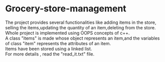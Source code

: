 # Grocery-store-management
The project provides several functionalities like adding items in the store, selling the items,updating the quantity of an item,deleting from the store.<br/>
Whole project is implemented using OOPS concepts of c++.<br/>
A class "items" is made whose object represents an item,and the variables of class "item" represents the attributes of an item. <br/>
Items have been stored using a linked list.</br>
For more details , read the "read_it.txt" file.
